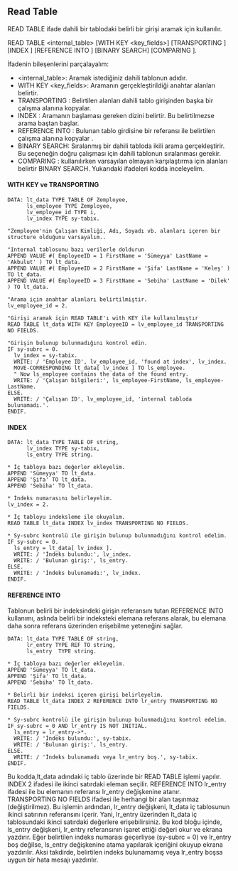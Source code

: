 ## Read Table
READ TABLE ifade dahili bir tablodaki belirli bir girişi aramak için kullanılır. 

 READ TABLE <internal_table>
   [WITH KEY <key_fields>]
   [TRANSPORTING <fields>]
   [INDEX <index>]
   [REFERENCE INTO <wa>]
   [BINARY SEARCH]
   [COMPARING <fields>].

İfadenin bileşenlerini parçalayalım:
* <internal_table>: Aramak istediğiniz dahili tablonun adıdır.
* WITH KEY <key_fields>: Aramanın gerçekleştirildiği anahtar alanları belirtir.
* TRANSPORTING <fields>: Belirtilen alanları dahili tablo girişinden başka bir çalışma alanına kopyalar.
* INDEX <index>: Aramanın başlaması gereken dizini belirtir. Bu belirtilmezse arama baştan başlar.
* REFERENCE INTO <wa>: Bulunan tablo girdisine bir referansı ile belirtilen çalışma alanına kopyalar <wa>.
* BINARY SEARCH: Sıralanmış bir dahili tabloda ikili arama gerçekleştirir. Bu seçeneğin doğru çalışması için dahili tablonun sıralanması gerekir.
* COMPARING <fields>: kullanılırken varsayılan olmayan karşılaştırma için alanları belirtir BINARY SEARCH.
Yukarıdaki ifadeleri kodda inceleyelim.

#### WITH KEY ve TRANSPORTING
```cadence
DATA: lt_data TYPE TABLE OF Zemployee,
      ls_employee TYPE Zemployee,
      lv_employee_id TYPE i,
      lv_index TYPE sy-tabix.

"Zemployee'nin Çalışan Kimliği, Adı, Soyadı vb. alanları içeren bir structure olduğunu varsayalım..

"Internal tablosunu bazı verilerle doldurun
APPEND VALUE #( EmployeeID = 1 FirstName = 'Sümeyya' LastName = 'Akbulut' ) TO lt_data.
APPEND VALUE #( EmployeeID = 2 FirstName = 'Şifa' LastName = 'Keleş' ) TO lt_data.
APPEND VALUE #( EmployeeID = 3 FirstName = 'Sebiha' LastName = 'Dilek' ) TO lt_data.

"Arama için anahtar alanları belirtilmiştir.
lv_employee_id = 2.

"Girişi aramak için READ TABLE'ı with KEY ile kullanılmıştır
READ TABLE lt_data WITH KEY EmployeeID = lv_employee_id TRANSPORTING NO FIELDS.

"Girişin bulunup bulunmadığını kontrol edin.
IF sy-subrc = 0.
  lv_index = sy-tabix.
  WRITE: / 'Employee ID', lv_employee_id, 'found at index', lv_index.
  MOVE-CORRESPONDING lt_data[ lv_index ] TO ls_employee.
  " Now ls_employee contains the data of the found entry.
  WRITE: / 'Çalışan bilgileri:', ls_employee-FirstName, ls_employee-LastName.
ELSE.
  WRITE: / 'Çalışan ID', lv_employee_id, 'internal tabloda bulunamadı.'.
ENDIF.
```
#### INDEX
```cadence
DATA: lt_data TYPE TABLE OF string,
      lv_index TYPE sy-tabix,
      ls_entry TYPE string.

* İç tabloya bazı değerler ekleyelim.
APPEND 'Sümeyya' TO lt_data.
APPEND 'Şifa' TO lt_data.
APPEND 'Sebiha' TO lt_data.

* İndeks numarasını belirleyelim.
lv_index = 2.

* İç tabloyu indeksleme ile okuyalım.
READ TABLE lt_data INDEX lv_index TRANSPORTING NO FIELDS.

* Sy-subrc kontrolü ile girişin bulunup bulunmadığını kontrol edelim.
IF sy-subrc = 0.
  ls_entry = lt_data[ lv_index ].
  WRITE: / 'İndeks bulundu:', lv_index.
  WRITE: / 'Bulunan giriş:', ls_entry.
ELSE.
  WRITE: / 'İndeks bulunamadı:', lv_index.
ENDIF.
```

#### REFERENCE INTO
Tablonun belirli bir indeksindeki girişin referansını tutan REFERENCE INTO kullanımı, aslında belirli bir indeksteki elemana referans alarak, bu elemana daha sonra referans üzerinden erişebilme yeteneğini sağlar.
```cadence
DATA: lt_data TYPE TABLE OF string,
      lr_entry TYPE REF TO string,
      ls_entry  TYPE string.

* İç tabloya bazı değerler ekleyelim.
APPEND 'Sümeyya' TO lt_data.
APPEND 'Şifa' TO lt_data.
APPEND 'Sebiha' TO lt_data.

* Belirli bir indeksi içeren girişi belirleyelim.
READ TABLE lt_data INDEX 2 REFERENCE INTO lr_entry TRANSPORTING NO FIELDS.

* Sy-subrc kontrolü ile girişin bulunup bulunmadığını kontrol edelim.
IF sy-subrc = 0 AND lr_entry IS NOT INITIAL.
  ls_entry = lr_entry->*.
  WRITE: / 'İndeks bulundu:', sy-tabix.
  WRITE: / 'Bulunan giriş:', ls_entry.
ELSE.
  WRITE: / 'İndeks bulunamadı veya lr_entry boş.', sy-tabix.
ENDIF.
```
Bu kodda,lt_data adındaki iç tablo üzerinde bir READ TABLE işlemi yapılır.
INDEX 2 ifadesi ile ikinci satırdaki eleman seçilir.
REFERENCE INTO lr_entry ifadesi ile bu elemanın referansı lr_entry değişkenine atanır.
TRANSPORTING NO FIELDS ifadesi ile herhangi bir alan taşınmaz (değiştirilmez).
Bu işlemin ardından, lr_entry değişkeni, lt_data iç tablosunun ikinci satırının referansını içerir. Yani, lr_entry üzerinden lt_data iç tablosundaki ikinci satırdaki değerlere erişebilirsiniz.
Bu kod bloğu içinde, ls_entry değişkeni, lr_entry referansının işaret ettiği değeri okur ve ekrana yazdırır. Eğer belirtilen indeks numarası geçerliyse (sy-subrc = 0) ve lr_entry boş değilse, ls_entry değişkenine atama yapılarak içeriğini okuyup ekrana yazdırılır. Aksi takdirde, belirtilen indeks bulunamamış veya lr_entry boşsa uygun bir hata mesajı yazdırılır.
